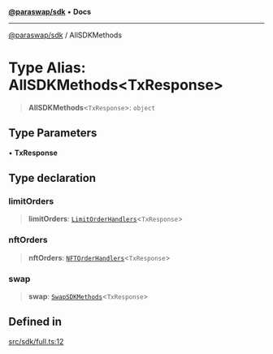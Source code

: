 [**@paraswap/sdk**](../README.md) • **Docs**

***

[@paraswap/sdk](../globals.md) / AllSDKMethods

# Type Alias: AllSDKMethods\<TxResponse\>

> **AllSDKMethods**\<`TxResponse`\>: `object`

## Type Parameters

• **TxResponse**

## Type declaration

### limitOrders

> **limitOrders**: [`LimitOrderHandlers`](LimitOrderHandlers.md)\<`TxResponse`\>

### nftOrders

> **nftOrders**: [`NFTOrderHandlers`](NFTOrderHandlers.md)\<`TxResponse`\>

### swap

> **swap**: [`SwapSDKMethods`](SwapSDKMethods.md)\<`TxResponse`\>

## Defined in

[src/sdk/full.ts:12](https://github.com/paraswap/paraswap-sdk/blob/master/src/sdk/full.ts#L12)
